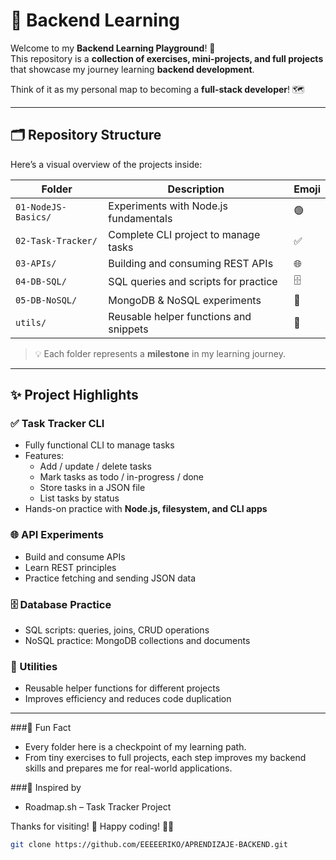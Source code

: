 # 🚀 Backend Learning

Welcome to my **Backend Learning Playground**! 🎉  
This repository is a **collection of exercises, mini-projects, and full projects** that showcase my journey learning **backend development**.  

Think of it as my personal map to becoming a **full-stack developer**! 🗺️

---

## 🗂️ Repository Structure

Here’s a visual overview of the projects inside:

| Folder | Description | Emoji |
|--------|-------------|-------|
| `01-NodeJS-Basics/` | Experiments with Node.js fundamentals | 🟢 |
| `02-Task-Tracker/` | Complete CLI project to manage tasks | ✅ |
| `03-APIs/` | Building and consuming REST APIs | 🌐 |
| `04-DB-SQL/` | SQL queries and scripts for practice | 🗄 |
| `05-DB-NoSQL/` | MongoDB & NoSQL experiments | 🔹 |
| `utils/` | Reusable helper functions and snippets | 🔧 |

> 💡 Each folder represents a **milestone** in my learning journey.

---

## ✨ Project Highlights

### ✅ Task Tracker CLI
- Fully functional CLI to manage tasks  
- Features:
  - Add / update / delete tasks
  - Mark tasks as todo / in-progress / done
  - Store tasks in a JSON file
  - List tasks by status
- Hands-on practice with **Node.js, filesystem, and CLI apps**

### 🌐 API Experiments
- Build and consume APIs
- Learn REST principles
- Practice fetching and sending JSON data

### 🗄 Database Practice
- SQL scripts: queries, joins, CRUD operations
- NoSQL practice: MongoDB collections and documents

### 🔧 Utilities
- Reusable helper functions for different projects
- Improves efficiency and reduces code duplication

---

###🌟 Fun Fact

- Every folder here is a checkpoint of my learning path.
- From tiny exercises to full projects, each step improves my backend skills and prepares me for real-world applications.

###🔗 Inspired by

- Roadmap.sh – Task Tracker Project

Thanks for visiting! 🚀
Happy coding! 👨‍💻
```bash
git clone https://github.com/EEEEERIKO/APRENDIZAJE-BACKEND.git
